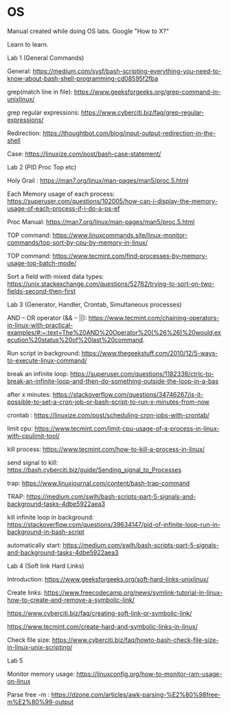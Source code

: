 # OS
Manual created while doing OS labs. Google "How to X?"

Learn to learn.

Lab 1 (General Commands)

General: https://medium.com/sysf/bash-scripting-everything-you-need-to-know-about-bash-shell-programming-cd08595f2fba

grep(match line in file): https://www.geeksforgeeks.org/grep-command-in-unixlinux/ 

grep regular expressions: https://www.cyberciti.biz/faq/grep-regular-expressions/

Redirection: https://thoughtbot.com/blog/input-output-redirection-in-the-shell

Case: https://linuxize.com/post/bash-case-statement/

Lab 2 (PID Proc Top etc)

Holy Grail : https://man7.org/linux/man-pages/man5/proc.5.html

Each Memory usage of each process: https://superuser.com/questions/102005/how-can-i-display-the-memory-usage-of-each-process-if-i-do-a-ps-ef

Proc Manual: https://man7.org/linux/man-pages/man5/proc.5.html

TOP command: https://www.linuxcommands.site/linux-monitor-commands/top-sort-by-cpu-by-memory-in-linux/

TOP command: https://www.tecmint.com/find-processes-by-memory-usage-top-batch-mode/

Sort a field with mixed data types: https://unix.stackexchange.com/questions/52762/trying-to-sort-on-two-fields-second-then-first

Lab 3 (Generator, Handler, Crontab, Simultaneous processes)

AND – OR operator (&& – ||): https://www.tecmint.com/chaining-operators-in-linux-with-practical-examples/#:~:text=The%20AND%20Operator%20(%26%26)%20would,execution%20status%20of%20last%20command.

Run script in background: https://www.thegeekstuff.com/2010/12/5-ways-to-execute-linux-command/

break an infinite loop: https://superuser.com/questions/1182336/ctrlc-to-break-an-infinite-loop-and-then-do-something-outside-the-loop-in-a-bas

after x minutes: https://stackoverflow.com/questions/34746267/is-it-possible-to-set-a-cron-job-or-bash-script-to-run-x-minutes-from-now

crontab : https://linuxize.com/post/scheduling-cron-jobs-with-crontab/

limit cpu: https://www.tecmint.com/limit-cpu-usage-of-a-process-in-linux-with-cpulimit-tool/

kill process: https://www.tecmint.com/how-to-kill-a-process-in-linux/

send signal to kill: https://bash.cyberciti.biz/guide/Sending_signal_to_Processes

trap: https://www.linuxjournal.com/content/bash-trap-command

TRAP: https://medium.com/swlh/bash-scripts-part-5-signals-and-background-tasks-4dbe5922aea3

kill infinite loop in background: https://stackoverflow.com/questions/39634147/pid-of-infinite-loop-run-in-background-in-bash-script

automatically start: https://medium.com/swlh/bash-scripts-part-5-signals-and-background-tasks-4dbe5922aea3


Lab 4 (Soft link Hard Links)

Introduction: https://www.geeksforgeeks.org/soft-hard-links-unixlinux/

Create links: https://www.freecodecamp.org/news/symlink-tutorial-in-linux-how-to-create-and-remove-a-symbolic-link/ 

https://www.cyberciti.biz/faq/creating-soft-link-or-symbolic-link/ 

https://www.tecmint.com/create-hard-and-symbolic-links-in-linux/

Check file size: https://www.cyberciti.biz/faq/howto-bash-check-file-size-in-linux-unix-scripting/


Lab 5

Monitor memory usage: https://linuxconfig.org/how-to-monitor-ram-usage-on-linux

Parse free -m : https://dzone.com/articles/awk-parsing-%E2%80%98free-m%E2%80%99-output
